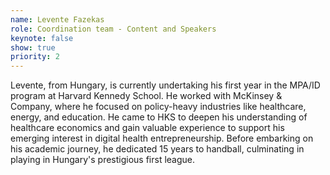```yaml
---
name: Levente Fazekas
role: Coordination team - Content and Speakers
keynote: false
show: true
priority: 2
---
```


Levente, from Hungary, is currently undertaking his first year in the MPA/ID program at Harvard Kennedy School. He worked with McKinsey &amp; Company, where he focused on policy-heavy industries like healthcare, energy, and education. He came to HKS to deepen his understanding of healthcare economics and gain valuable experience to support his emerging interest in digital health entrepreneurship. Before embarking on his academic journey, he dedicated 15 years to handball, culminating in playing in Hungary's prestigious first league.
